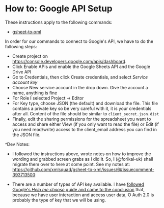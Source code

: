 # How to: Google API Setup

These instructions apply to the following commands:

- [gsheet-to-xml](https://github.com/xmlsquad/gsheet-to-xml/blob/master/DOCUMENTATION.md) 

In order for our commands to connect to Google's API, we have to do the following steps:

- Create project on https://console.developers.google.com/apis/dashboard.
- Click Enable APIs and enable the Google Sheets API and the Google Drive API
- Go to Credentials, then click Create credentials, and select *Service account key*
- Choose New service account in the drop down. Give the account a name, anything is fine
- For Role I selected Project -> Editor
- For Key type, choose JSON (the default) and download the file. 
This file contains a private key so be very careful with it, it is your credentials after all. 
Content of the file should be similar to `client_secret.json.dist` 
- Finally, edit the sharing permissions for the spreadsheet you want to access and share either View 
(if you only want to read the file) or Edit (if you need read/write) access to the client_email address you can 
find in the JSON file.


^Dev Notes:

* I followed the instructions above, wrote notes on how to improve the wording and grabbed screen grabs as I did it. So, I (@forikal-uk) shall migrate them over to here at some point. See my notes at: https://github.com/xmlsquad/gsheet-to-xml/issues/6#issuecomment-393713500 

* There are a number of types of API key available. I have [followed Google's _Help me choose_ guide and came to the conclusion](https://github.com/xmlsquad/ping-drive/issues/1#issuecomment-394159265) that, because we have user interaction and access user data, O Auth 2.0 is probably the type of key that we will be using. 
